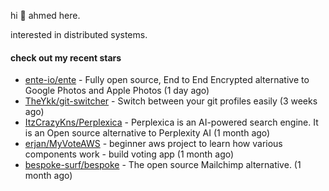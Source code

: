 hi 👋 ahmed here.

interested in distributed systems.

#### check out my recent stars

- [ente-io/ente](https://github.com/ente-io/ente) - Fully open source, End to End Encrypted alternative to Google Photos and Apple Photos (1 day ago)
- [TheYkk/git-switcher](https://github.com/TheYkk/git-switcher) - Switch between your git profiles easily (3 weeks ago)
- [ItzCrazyKns/Perplexica](https://github.com/ItzCrazyKns/Perplexica) - Perplexica is an AI-powered search engine. It is an Open source alternative to Perplexity AI (1 month ago)
- [erjan/MyVoteAWS](https://github.com/erjan/MyVoteAWS) - beginner aws project to learn how various components work - build voting app  (1 month ago)
- [bespoke-surf/bespoke](https://github.com/bespoke-surf/bespoke) - The open source Mailchimp alternative. (1 month ago)

